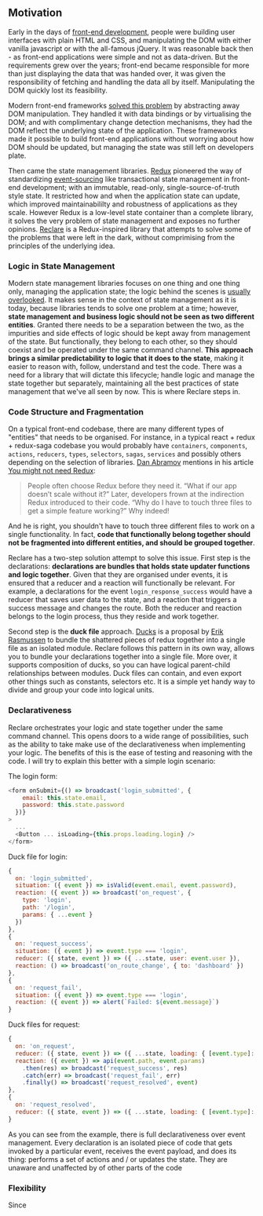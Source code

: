 ## Motivation

Early in the days of [front-end development](https://en.wikipedia.org/wiki/Front-end_web_development), people were building user interfaces with plain HTML and CSS, and manipulating the DOM with either vanilla javascript or with the all-famous jQuery. It was reasonable back then - as front-end applications were simple and not as data-driven. But the requirements grew over the years; front-end became responsible for more than just displaying the data that was handed over, it was given the responsibility of fetching and handling the data all by itself. Manipulating the DOM quickly lost its feasibility.

Modern front-end frameworks [solved this problem](https://medium.com/dailyjs/the-deepest-reason-why-modern-javascript-frameworks-exist-933b86ebc445) by abstracting away DOM manipulation. They handled it with data bindings or by virtualising the DOM; and with complimentary change detection mechanisms, they had the DOM reflect the underlying state of the application. These frameworks made it possible to build front-end applications without worrying about how DOM should be updated, but managing the state was still left on developers plate.

Then came the state management libraries. [Redux](https://redux.js.org) pioneered the way of standardizing [event-sourcing](https://martinfowler.com/eaaDev/EventSourcing.html) like transactional state management in front-end development; with an immutable, read-only, single-source-of-truth style state. It restricted how and when the application state can update, which improved maintainabililty and robustness of applications as they scale. However Redux is a low-level state container than a complete library, it solves the very problem of state management and exposes no further opinions. [Reclare](https://github.com/reclarejs/reclare) is a Redux-inspired library that attempts to solve some of the problems that were left in the dark, without comprimising from the principles of the underlying idea.

### Logic in State Management

Modern state management libraries focuses on one thing and one thing only, managing the application state; the logic behind the scenes is [usually overlooked](http://krasimirtsonev.com/blog/article/managing-state-in-javascript-with-state-machines-stent). It makes sense in the context of state management as it is today, because libraries tends to solve one problem at a time; however, **state management and business logic should not be seen as two different entities**. Granted there needs to be a separation between the two, as the impurities and side effects of logic should be kept away from management of the state. But functionally, they belong to each other, so they should coexist and be operated under the same command channel. **This approach brings a similar predictability to logic that it does to the state**, making it easier to reason with, follow, understand and test the code. There was a need for a library that will dictate this lifecycle; handle logic and manage the state together but separately, maintaining all the best practices of state management that we've all seen by now. This is where Reclare steps in.

### Code Structure and Fragmentation

On a typical front-end codebase, there are many different types of "entities" that needs to be organised. For instance, in a typical react + redux + redux-saga codebase you would probably have `containers`, `components`, `actions`, `reducers`, `types`, `selectors`, `sagas`, `services` and possibly others depending on the selection of libraries. [Dan Abramov](https://github.com/gaearon) mentions in his article [You might not need Redux](https://medium.com/@dan_abramov/you-might-not-need-redux-be46360cf367):

> People often choose Redux before they need it. “What if our app doesn’t scale without it?” Later, developers frown at the indirection Redux introduced to their code. “Why do I have to touch three files to get a simple feature working?” Why indeed!

And he is right, you shouldn't have to touch three different files to work on a single functionality. In fact, **code that functionally belong together should not be fragmented into different entities, and should be grouped together**.

Reclare has a two-step solution attempt to solve this issue. First step is the declarations: **declarations are bundles that holds state updater functions and logic together**. Given that they are organised under events, it is ensured that a reducer and a reaction will functionally be relevant. For example, a declarations for the event `login_response_success` would have a reducer that saves user data to the state, and a reaction that triggers a success message and changes the route. Both the reducer and reaction belongs to the login process, thus they reside and work together.

Second step is the **duck file** approach. [Ducks](https://github.com/erikras/ducks-modular-redux) is a proposal by [Erik Rasmussen](https://github.com/erikras) to bundle the shattered pieces of redux together into a single file as an isolated module. Reclare follows this pattern in its own way, allows you to bundle your declarations together into a single file. More over, it supports composition of ducks, so you can have logical parent-child relationships between modules. Duck files can contain, and even export other things such as constants, selectors etc. It is a simple yet handy way to divide and group your code into logical units.

### Declarativeness

Reclare orchestrates your logic and state together under the same command channel. This opens doors to a wide range of possibilities, such as the ability to take make use of the declarativeness when implementing your logic. The benefits of this is the ease of testing and reasoning with the code. I will try to explain this better with a simple login scenario:

The login form:

```javascript
<form onSubmit={() => broadcast('login_submitted', {
    email: this.state.email,
    password: this.state.password
  })}
>
  ...
  <Button ... isLoading={this.props.loading.login} />
</form>
```

Duck file for login:

```javascript
{
  on: 'login_submitted',
  situation: ({ event }) => isValid(event.email, event.password),
  reaction: ({ event }) => broadcast('on_request', {
    type: 'login',
    path: '/login',
    params: { ...event }
  })
},
{
  on: 'request_success',
  situation: ({ event }) => event.type === 'login',
  reducer: ({ state, event }) => ({ ...state, user: event.user }),
  reaction: () => broadcast('on_route_change', { to: 'dashboard' })
},
{
  on: 'request_fail',
  situation: ({ event }) => event.type === 'login',
  reaction: ({ event }) => alert(`Failed: ${event.message}`)
}
```

Duck files for request:

```javascript
{
  on: 'on_request',
  reducer: ({ state, event }) => ({ ...state, loading: { [event.type]: true } }),
  reaction: ({ event }) => api(event.path, event.params)
    .then(res) => broadcast('request_success', res)
    .catch(err) => broadcast('request_fail', err)
    .finally() => broadcast('request_resolved', event)
},
{
  on: 'request_resolved',
  reducer: ({ state, event }) => ({ ...state, loading: { [event.type]: false } }),
}
```

As you can see from the example, there is full declarativeness over event management. Every declaration is an isolated piece of code that gets invoked by a particular event, receives the event payload, and does its thing: performs a set of actions and / or updates the state. They are unaware and unaffected by of other parts of the code

### Flexibility

Since
